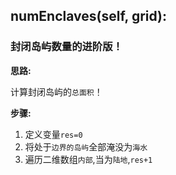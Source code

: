 ## numEnclaves(self, grid):
### 封闭岛屿数量的进阶版！
**思路:**

计算封闭岛屿的`总面积`！

**步骤:**

1. 定义变量`res=0`
2. 将处于`边界的岛屿`全部淹没为`海水`
2. 遍历二维数组`内部`,当为`陆地`,`res+1`